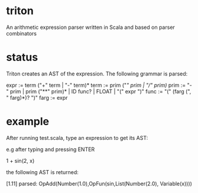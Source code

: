 triton
======

An arithmetic expression parser written in Scala and based on parser combinators

status
======
Triton creates an AST of the expression. The following grammar is parsed:

expr := term ("+" term | "-" term)*
term := prim ("*" prim | "/" prim)*
prim := "-" prim | prim ("**" prim)* | ID func? | FLOAT | "(" expr ")"
func := "(" (farg (", " farg)*)? ")"
farg := expr

example
======
After running test.scala, type an expression to get its AST:

e.g after typing and pressing ENTER

1 + sin(2, x)

the following AST is returned:

[1.11] parsed: OpAdd(Number(1.0),OpFun(sin,List(Number(2.0), Variable(x))))
